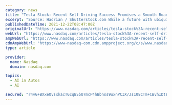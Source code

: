 ```yaml
---
category: news
title: "Tesla Stock: Recent Self-Driving Success Promises a Smooth Road Ahead"
excerpt: "Source: Hadrian / Shutterstock.com While a future with ubiquitous self-driving vehicles is likely years away, companies are working hard to be first in line. And Tesla is certainly among them. As the leader of the EV race,"
publishedDateTime: 2021-12-22T08:47:00Z
originalUrl: "https://www.nasdaq.com/articles/tesla-stock%3A-recent-self-driving-success-promises-a-smooth-road-ahead"
webUrl: "https://www.nasdaq.com/articles/tesla-stock%3A-recent-self-driving-success-promises-a-smooth-road-ahead"
ampWebUrl: "https://www.nasdaq.com/articles/tesla-stock%3A-recent-self-driving-success-promises-a-smooth-road-ahead?amp"
cdnAmpWebUrl: "https://www-nasdaq-com.cdn.ampproject.org/c/s/www.nasdaq.com/articles/tesla-stock%3A-recent-self-driving-success-promises-a-smooth-road-ahead?amp"
type: article

provider:
  name: Nasdaq
  domain: nasdaq.com

topics:
  - AI in Autos
  - AI

secured: "r4vG+BXxeOvsxkacTGcqBSbU7mcP4hBbnss9uxnPC3X/Js108CTm+CBvhIDtETBduxh1bLoOdLQxnbIk/GGHtkVdyoUOMiSVRYMU6WsP3GWOD2p2+1NmccGpvQwTlP/k9zeT9CxC4x3GZyrBtj+KX8YOV1VtG3aw3YzPwEmWb2WbPSPWT81bu8M/FCwqOYlf9LU5e0aFYdkAhXEPFSP2avajiMamm2ZWMtUEQwcI5DiKxwKpGJuCKSxgeiW2BVL5eyMtm+UfoWW6dnsOZtgstsRzegruitsiUuO1M5/xzjTEM2E8ep8pvyNPH/n+744B9ynP1Q1mJNhsRqxltgWtH9glPkULNdvPZBponUZG4aw=;eyMbpFOd3zCydmB9CL4JZA=="
---
```


